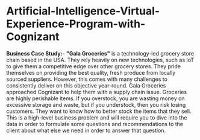 # Artificial-Intelligence-Virtual-Experience-Program-with-Cognizant

**Business Case Study:-** **"Gala Groceries"** is a technology-led grocery store chain based in the USA. They rely heavily on new technologies, such as IoT to give them a competitive edge over other grocery stores. They pride themselves on providing the best quality, fresh produce from locally sourced suppliers. However, this comes with many challenges to consistently deliver on this objective year-round. Gala Groceries approached Cognizant to help them with a supply chain issue. Groceries are highly perishable items. If you overstock, you are wasting money on excessive storage and waste, but if you understock, then you risk losing customers. They want to know how to better stock the items that they sell. This is a high-level business problem and will require you to dive into the data in order to formulate some questions and recommendations to the client about what else we need in order to answer that question.

